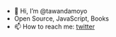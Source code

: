 - 👋 Hi, I’m @tawandamoyo
- Open Source, JavaScript, Books
- 📫 How to reach me: [twitter](https://twitter.com/tbmoyo)

<!---
tawandamoyo/tawandamoyo is a ✨ special ✨ repository because its `README.md` (this file) appears on your GitHub profile.
You can click the Preview link to take a look at your changes.
--->
